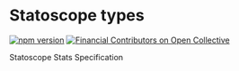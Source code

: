 # Statoscope types

[![npm version](https://badge.fury.io/js/%40statoscope%2Ftypes.svg)](https://badge.fury.io/js/%40statoscope%2F2Ftypes)
[![Financial Contributors on Open Collective](https://opencollective.com/statoscope/all/badge.svg?label=financial+contributors)](https://opencollective.com/statoscope)

Statoscope Stats Specification
